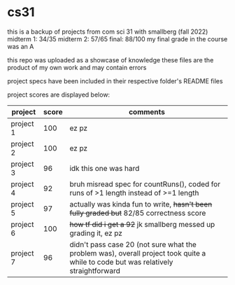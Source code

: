 # cs31

this is a backup of projects from com sci 31 with smallberg (fall 2022)
midterm 1: 34/35 midterm 2: 57/65 final: 88/100
my final grade in the course was an A

this repo was uploaded as a showcase of knowledge
these files are the product of my own work and may contain errors

project specs have been included in their respective folder's README files

project scores are displayed below:

| project   | score | comments |
| --------- | ----- | -------- |
| project 1 |  100  |  ez pz   |
| project 2 |  100  |  ez pz   |
| project 3 |  96   | idk this one was hard |
| project 4 |  92   | bruh misread spec for countRuns(), coded for runs of >1 length instead of >=1 length |
| project 5 |  97   | actually was kinda fun to write, ~~hasn't been fully graded but~~ 82/85 correctness score |
| project 6 |  100  | ~~how tf did i get a 92~~ jk smallberg messed up grading it, ez pz |
| project 7 |  96   | didn't pass case 20 (not sure what the problem was), overall project took quite a while to code but was relatively straightforward |
